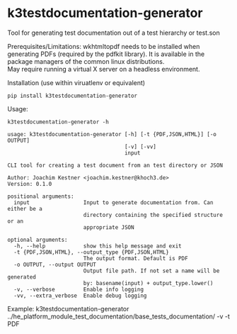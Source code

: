 # k3testdocumentation-generator

Tool for generating test documentation out of a test hierarchy or test.son

Prerequisites/Limitations:
wkhtmltopdf needs to be installed when generating PDFs (required by the pdfkit library). It is available in the package managers of the common linux distributions.  
May require running a virtual X server on a headless environment.

Installation (use within viruatlenv or equivalent)
```
pip install k3testdocumentation-generator
```

Usage:
```
k3testdocumentation-generator -h

usage: k3testdocumentation-generator [-h] [-t {PDF,JSON,HTML}] [-o OUTPUT]
                                     [-v] [-vv]
                                     input

CLI tool for creating a test document from an test directory or JSON

Author: Joachim Kestner <joachim.kestner@khoch3.de>
Version: 0.1.0

positional arguments:
  input                 Input to generate documentation from. Can either be a
                        directory containing the specified structure or an
                        appropriate JSON

optional arguments:
  -h, --help            show this help message and exit
  -t {PDF,JSON,HTML}, --output_type {PDF,JSON,HTML}
                        The output format. Default is PDF
  -o OUTPUT, --output OUTPUT
                        Output file path. If not set a name will be generated
                        by: basename(input) + output_type.lower()
  -v, --verbose         Enable info logging
  -vv, --extra_verbose  Enable debug logging

```

Example:
k3testdocumentation-generator ../he_platform_module_test_documentation/base_tests_documentation/ -v -t PDF
